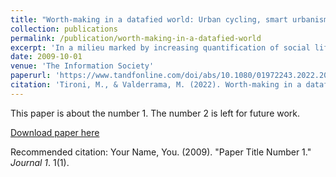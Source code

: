 ```yaml
---
title: "Worth-making in a datafied world: Urban cycling, smart urbanism, and technologies of justification in Santiago de Chile."
collection: publications
permalink: /publication/worth-making-in-a-datafied-world
excerpt: 'In a milieu marked by increasing quantification of social life, many digital devices have emerged under the promise of a revolutionary change in areas such as urban planning and governance of Smart City projects. Starting from a pragmatist approach based on Boltanski and Thévenot’s “orders of worth” framework, we argue that the promoters of digital devices must justify their worth by developing “technologies of justification” that go beyond data. In this article, we use a multi-case study of three digital devices—RUBI, Kappo, and Bikelite—for urban cycling created in Santiago de Chile to analyze the material, narrative, and economic technologies of justification mobilized to establish the worth of the data that these devices extract, analyze, and visualize for urban governance. This comparative analysis helps us problematize the homogeneous, neutral, and efficiency-focused valuations that are typically ascribed to these devices by laying out the wide range of operations that are used to justify and secure the embedding of these digital devices in societies. We conclude by offering a series of analytical clues to what may be a new order of worth, or what we conceptualize as the “datafied world."'
date: 2009-10-01
venue: 'The Information Society'
paperurl: 'https://www.tandfonline.com/doi/abs/10.1080/01972243.2022.2027587?journalCode=utis20'
citation: 'Tironi, M., & Valderrama, M. (2022). Worth-making in a datafied world: Urban cycling, smart urbanism, and technologies of justification in Santiago de Chile. <i>The Information Society</i>, 38(2), 100-116.'
---
```

This paper is about the number 1. The number 2 is left for future work.

[Download paper here](http://academicpages.github.io/files/paper1.pdf)

Recommended citation: Your Name, You. (2009). "Paper Title Number 1." <i>Journal 1</i>. 1(1).
